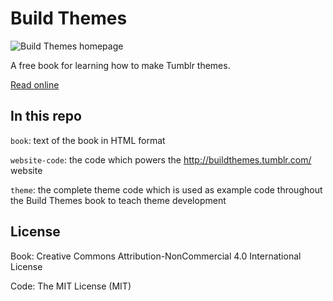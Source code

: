 # Build Themes

![Build Themes homepage](https://cloud.githubusercontent.com/assets/816965/10529981/897d53a2-73ee-11e5-9ae8-75427a56a1fc.png)

A free book for learning how to make Tumblr themes.

[Read online](http://buildthemes.tumblr.com/)

## In this repo

`book`: text of the book in HTML format

`website-code`: the code which powers the http://buildthemes.tumblr.com/ website

`theme`: the complete theme code which is used as example code throughout the Build Themes book to teach theme development

## License

Book: Creative Commons Attribution-NonCommercial 4.0 International License

Code: The MIT License (MIT)
